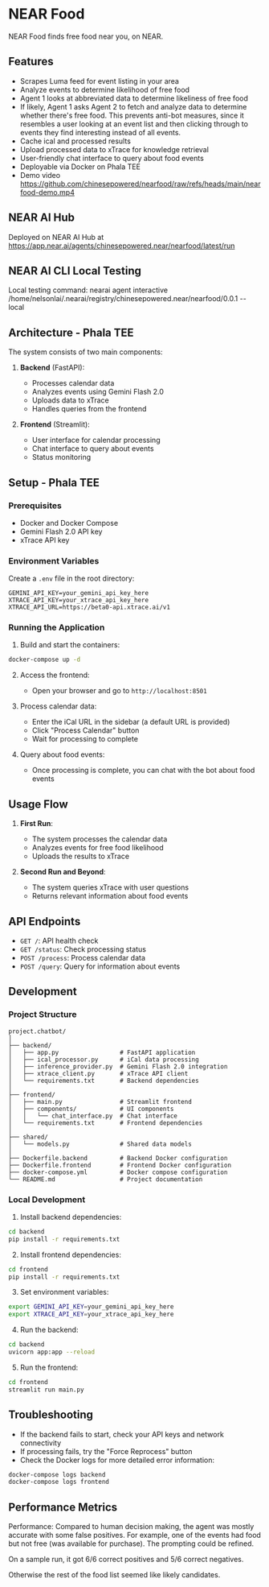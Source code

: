 # NEAR Food

NEAR Food finds free food near you, on NEAR.

## Features

- Scrapes Luma feed for event listing in your area
- Analyze events to determine likelihood of free food
- Agent 1 looks at abbreviated data to determine likeliness of free food
- If likely, Agent 1 asks Agent 2 to fetch and analyze data to determine whether there's free food. This prevents anti-bot measures, since it resembles a user looking at an event list and then clicking through to events they find interesting instead of all events.
- Cache ical and processed results
- Upload processed data to xTrace for knowledge retrieval
- User-friendly chat interface to query about food events
- Deployable via Docker on Phala TEE
- Demo video https://github.com/chinesepowered/nearfood/raw/refs/heads/main/nearfood-demo.mp4

## NEAR AI Hub

Deployed on NEAR AI Hub at https://app.near.ai/agents/chinesepowered.near/nearfood/latest/run

## NEAR AI CLI Local Testing

Local testing command: nearai agent interactive /home/nelsonlai/.nearai/registry/chinesepowered.near/nearfood/0.0.1 --local

## Architecture - Phala TEE

The system consists of two main components:

1. **Backend** (FastAPI):
   - Processes calendar data
   - Analyzes events using Gemini Flash 2.0
   - Uploads data to xTrace
   - Handles queries from the frontend

2. **Frontend** (Streamlit):
   - User interface for calendar processing
   - Chat interface to query about events
   - Status monitoring

## Setup - Phala TEE

### Prerequisites

- Docker and Docker Compose
- Gemini Flash 2.0 API key
- xTrace API key

### Environment Variables

Create a `.env` file in the root directory:

```
GEMINI_API_KEY=your_gemini_api_key_here
XTRACE_API_KEY=your_xtrace_api_key_here
XTRACE_API_URL=https://beta0-api.xtrace.ai/v1
```

### Running the Application

1. Build and start the containers:

```bash
docker-compose up -d
```

2. Access the frontend:
   - Open your browser and go to `http://localhost:8501`

3. Process calendar data:
   - Enter the iCal URL in the sidebar (a default URL is provided)
   - Click "Process Calendar" button
   - Wait for processing to complete

4. Query about food events:
   - Once processing is complete, you can chat with the bot about food events

## Usage Flow

1. **First Run**:
   - The system processes the calendar data
   - Analyzes events for free food likelihood
   - Uploads the results to xTrace

2. **Second Run and Beyond**:
   - The system queries xTrace with user questions
   - Returns relevant information about food events

## API Endpoints

- `GET /`: API health check
- `GET /status`: Check processing status
- `POST /process`: Process calendar data
- `POST /query`: Query for information about events

## Development

### Project Structure

```
project.chatbot/
│
├── backend/
│   ├── app.py                 # FastAPI application
│   ├── ical_processor.py      # iCal data processing
│   ├── inference_provider.py  # Gemini Flash 2.0 integration
│   ├── xtrace_client.py       # xTrace API client
│   └── requirements.txt       # Backend dependencies
│
├── frontend/
│   ├── main.py                # Streamlit frontend
│   ├── components/            # UI components
│   │   └── chat_interface.py  # Chat interface
│   └── requirements.txt       # Frontend dependencies
│
├── shared/
│   └── models.py              # Shared data models
│
├── Dockerfile.backend         # Backend Docker configuration
├── Dockerfile.frontend        # Frontend Docker configuration
├── docker-compose.yml         # Docker compose configuration
└── README.md                  # Project documentation
```

### Local Development

1. Install backend dependencies:

```bash
cd backend
pip install -r requirements.txt
```

2. Install frontend dependencies:

```bash
cd frontend
pip install -r requirements.txt
```

3. Set environment variables:

```bash
export GEMINI_API_KEY=your_gemini_api_key_here
export XTRACE_API_KEY=your_xtrace_api_key_here
```

4. Run the backend:

```bash
cd backend
uvicorn app:app --reload
```

5. Run the frontend:

```bash
cd frontend
streamlit run main.py
```

## Troubleshooting

- If the backend fails to start, check your API keys and network connectivity
- If processing fails, try the "Force Reprocess" button
- Check the Docker logs for more detailed error information:

```bash
docker-compose logs backend
docker-compose logs frontend
```

## Performance Metrics

Performance: Compared to human decision making, the agent was mostly accurate with some false positives. For example, one of the events had food but not free (was available for purchase). The prompting could be refined.

On a sample run, it got 6/6 correct positives and 5/6 correct negatives.

Otherwise the rest of the food list seemed like likely candidates.
